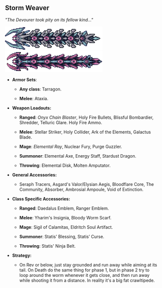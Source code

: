 ## Storm Weaver

*"The Devourer took pity on its fellow kind…"*

![image alt text](../public/BMbpD6rCZ1qoniF20u7H2A_img_64.png)
![image alt text](../public/BMbpD6rCZ1qoniF20u7H2A_img_65.png)

* **Armor Sets**:

    * **Any class**: Tarragon.

    * **Melee**: Ataxia.

* **Weapon Loadouts:**

    * **Ranged**: *Onyx Chain Blaster*, Holy Fire Bullets, Blissful Bombardier, Shredder, Telluric Glare. Holy Fire Ammo.

    * **Melee**: Stellar Striker, Holy Collider, Ark of the Elements, Galactus Blade.

    * **Mage**: *Elemental Ray*, Nuclear Fury, Purge Guzzler.

    * **Summoner**: Elemental Axe, Energy Staff, Stardust Dragon.

    * **Throwing**: Elemental Disk, Molten Amputator.

* **General Accessories:**

    * Seraph Tracers, Asgard's Valor/Elysian Aegis, Bloodflare Core, The Community, Absorber, Ambrosial Ampoule, Void of Extinction.

* **Class Specific Accessories:**

    * **Ranged**: Daedalus Emblem, Ranger Emblem.

    * **Melee**: Yharim's Insignia, Bloody Worm Scarf.

    * **Mage**: Sigil of Calamitas, Eldritch Soul Artifact.

    * **Summoner**: Statis' Blessing, Statis’ Curse.

    * **Throwing**: Statis' Ninja Belt.

* **Strategy:**

    * On Rev or below, just stay grounded and run away while aiming at its tail. On Death do the same thing for phase 1, but in phase 2 try to loop around the worm whenever it gets close, and then run away while shooting it from a distance. In reality it's a big fat crawltipede.
